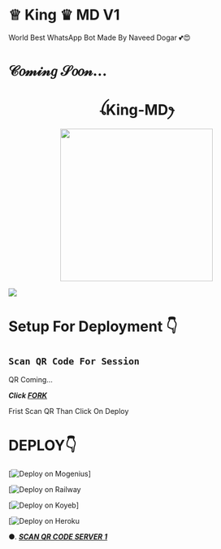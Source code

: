 # ♕ King ♛  MD V1

World Best WhatsApp Bot
Made By Naveed Dogar 💕😍

# 𝒞𝑜𝓂𝒾𝓃𝑔 𝒮𝑜𝑜𝓃...

<h1 align="center">ꪶKing-MDꫂ<br></h1>
<p align="center">
<img src= "https://github.com/technical-naveed/King-MD/blob/d1ef3173425c601e4ef2d342b0f44697db75fd78/20230501_144210.jpg" width="300" height="300"/>
</p>

 <a><img src='https://i.imgur.com/LyHic3i.gif'/></a>

# Setup For Deployment 👇

## `Scan QR Code For Session`
QR Coming... 

***Click [FORK](https://github.com/naveeddogar/King-MD/fork)***


Frist Scan QR Than Click On Deploy 

# DEPLOY👇

[![Deploy on Mogenius](https://telegra.ph/file/946d83b461457a3c1598c.png)]

[![Deploy on Railway](https://railway.app/button.svg)

[![Deploy on Koyeb](https://telegra.ph/file/48228bbb836479f7a2863.png)]

[![Deploy on Heroku](https://www.herokucdn.com/deploy/button.svg)




●. ***[SCAN QR CODE SERVER 1](https://github.com/shafiqdogar1002/King-MD/blob/08be7103769ba94db1c095be1fca8c820d586aed/qrcode.png)***
